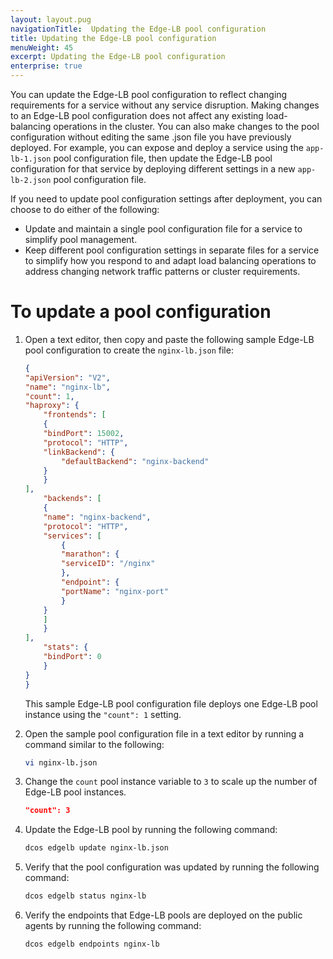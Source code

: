 ```yaml
---
layout: layout.pug
navigationTitle:  Updating the Edge-LB pool configuration
title: Updating the Edge-LB pool configuration
menuWeight: 45
excerpt: Updating the Edge-LB pool configuration
enterprise: true
---
```


You can update the Edge-LB pool configuration to reflect changing requirements for a service without any service disruption. Making changes to an Edge-LB pool configuration does not affect any existing load-balancing operations in the cluster. You can also make changes to the pool configuration without editing the same .json file you have previously deployed. For example, you can expose and deploy a service using the `app-lb-1.json` pool configuration file, then update the Edge-LB pool configuration for that service by deploying different settings in a new `app-lb-2.json` pool configuration file. 

If you need to update pool configuration settings after deployment, you can choose to do either of the following:
- Update and maintain a single pool configuration file for a service to simplify pool management.
- Keep different pool configuration settings in separate files for a service to simplify how you respond to and adapt load balancing operations to address changing network traffic patterns or cluster requirements.

# To update a pool configuration
1. Open a text editor, then copy and paste the following sample Edge-LB pool configuration to create the `nginx-lb.json` file:

    ```json
    {
    "apiVersion": "V2",
    "name": "nginx-lb",
    "count": 1,
    "haproxy": {
        "frontends": [
        {
        "bindPort": 15002,
        "protocol": "HTTP",
        "linkBackend": {
            "defaultBackend": "nginx-backend"
        }
        }
    ],
        "backends": [
        {
        "name": "nginx-backend",
        "protocol": "HTTP",
        "services": [
            {
            "marathon": {
            "serviceID": "/nginx"
            },
            "endpoint": {
            "portName": "nginx-port"
            }
        }
        ]
        }
    ],
        "stats": {
        "bindPort": 0
        }
    }
    }
    ```

    This sample Edge-LB pool configuration file deploys one Edge-LB pool instance using the `"count": 1` setting.

1. Open the sample pool configuration file in a text editor by running a command similar to the following: 

    ```bash
    vi nginx-lb.json
    ```

1. Change the `count` pool instance variable to `3` to scale up the number of Edge-LB pool instances.

    ```json
    "count": 3
    ```

1. Update the Edge-LB pool by running the following command: 

    ```bash
    dcos edgelb update nginx-lb.json
    ```

1. Verify that the pool configuration was updated by running the following command:

    ```bash
    dcos edgelb status nginx-lb
    ```

1. Verify the endpoints that Edge-LB pools are deployed on the public agents by running the following command:

    ```bash
    dcos edgelb endpoints nginx-lb
    ```
